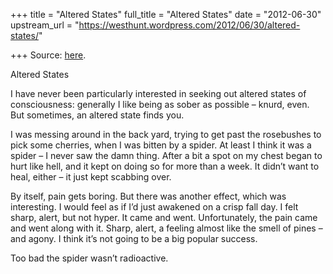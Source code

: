+++
title = "Altered States"
full_title = "Altered States"
date = "2012-06-30"
upstream_url = "https://westhunt.wordpress.com/2012/06/30/altered-states/"

+++
Source: [here](https://westhunt.wordpress.com/2012/06/30/altered-states/).

Altered States

I have never been particularly interested in seeking out altered states
of consciousness: generally I like being as sober as possible – knurd,
even. But sometimes, an altered state finds you.

I was messing around in the back yard, trying to get past the rosebushes
to pick some cherries, when I was bitten by a spider. At least I think
it was a spider – I never saw the damn thing. After a bit a spot on my
chest began to hurt like hell, and it kept on doing so for more than a
week. It didn’t want to heal, either – it just kept scabbing over.

By itself, pain gets boring. But there was another effect, which was
interesting. I would feel as if I’d just awakened on a crisp fall day.
I felt sharp, alert, but not hyper. It came and went. Unfortunately,
the pain came and went along with it. Sharp, alert, a feeling almost
like the smell of pines – and agony. I think it’s not going to be a big
popular success.

Too bad the spider wasn’t radioactive.


